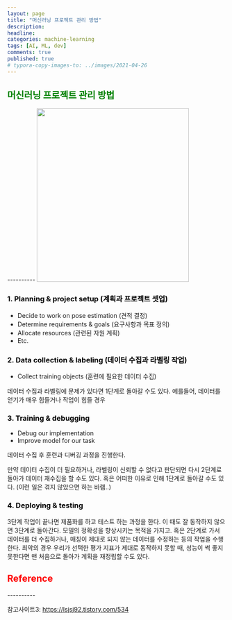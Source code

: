 ```yaml
---
layout: page
title: "머신러닝 프로젝트 관리 방법"
description:
headline:
categories: machine-learning
tags: [AI, ML, dev]
comments: true
published: true
# typora-copy-images-to: ../images/2021-04-26 
---
```


<h2><span style="color:green"> 
머신러닝 프로젝트 관리 방법 </span></h2>
----------

<img src="/assets/img/image/pro3.jpg"  width="350" height="400">

<h3><span style="color:black"> 
1. Planning & project setup (계획과 프로젝트 셋업) </span></h3>

- Decide to work on pose estimation (견적 결정)
- Determine requirements & goals (요구사항과 목표 정의)
- Allocate resources (관련된 자원 계획)
- Etc.

<h3><span style="color:black"> 
2. Data collection & labeling (데이터 수집과 라벨링 작업)</span></h3>

- Collect training objects (훈련에 필요한 데이터 수집)

데이터 수집과 라벨링에 문제가 있다면 1단계로 돌아갈 수도 있다. 예를들어, 데이터를 얻기가 매우 힘들거나 작업이 힘들 경우

<h3><span style="color:black"> 
3. Training & debugging</span></h3>

- Debug our implementation
- Improve model for our task

데이터 수집 후 훈련과 디버깅 과정을 진행한다.

만약 데이터 수집이 더 필요하거나, 라벨링이 신뢰할 수 없다고 판단되면 다시 2단계로 돌아가 데이터 재수집을 할 수도 있다. 혹은 어떠한 이유로 인해 1단계로 돌아갈 수도 있다. (이런 일은 겪지 않았으면 하는 바램..)

<h3><span style="color:black"> 
4. Deploying & testing</span></h3>
    
3단계 작업이 끝나면 제품화를 하고 테스트 하는 과정을 한다. 이 때도 잘 동작하지 않으면 3단계로 돌아간다. 모델의 정확성을 향상시키는 목적을 가지고. 혹은 2단계로 가서 데이터를 더 수집하거나, 매칭이 제대로 되지 않는 데이터를 수정하는 등의 작업을 수행한다. 최악의 경우 우리가 선택한 평가 지표가 제대로 동작하지 못할 때, 성능이 썩 좋지 못한다면 맨 처음으로 돌아가 계획을 재정립할 수도 있다.

<h2><span style="color:red"> 
Reference </span></h2>
----------

참고사이트3: https://lsjsj92.tistory.com/534

<!-- [click: 머신러닝 프로젝트 진행 과정](/posts/ml1) -->

